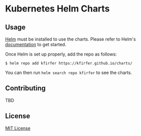 # Kubernetes Helm Charts

## Usage

[Helm](https://helm.sh) must be installed to use the charts.
Please refer to Helm's [documentation](https://helm.sh/docs/) to get started.

Once Helm is set up properly, add the repo as follows:

```console
$ helm repo add kfirfer https://kfirfer.github.io/charts/
```

You can then run `helm search repo kfirfer` to see the charts.

## Contributing

TBD

## License

[MIT License](./LICENSE)


